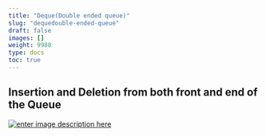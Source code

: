 ```yaml
---
title: "Deque(Double ended queue)"
slug: "dequedouble-ended-queue"
draft: false
images: []
weight: 9988
type: docs
toc: true
---
```


## Insertion and Deletion from both front and end of the Queue
[![enter image description here][1]][1]


  [1]: https://i.stack.imgur.com/LHu2m.png

